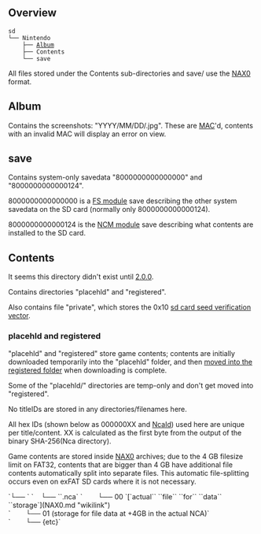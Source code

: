 ## Overview

`sd`  
`└── Nintendo`  
`    ├── `[`Album`](#Album "wikilink")  
`    ├── Contents`  
`    └── save`

All files stored under the Contents sub-directories and save/ use the
[NAX0](NAX0.md "wikilink") format.

## Album

Contains the screenshots: "YYYY/MM/DD/<hex>.jpg". These are
[MAC](Capture%20services#Notes.md##Notes "wikilink")'d, contents with an
invalid MAC will display an error on view.

## save

Contains system-only savedata "8000000000000000" and "8000000000000124".

8000000000000000 is a [FS module](Filesystem%20services.md "wikilink")
save describing the other system savedata on the SD card (normally only
8000000000000124).

8000000000000124 is the [NCM module](NCM%20services.md "wikilink") save
describing what contents are installed to the SD card.

## Contents

It seems this directory didn't exist until [2.0.0](2.0.0.md "wikilink").

Contains directories "placehld" and "registered".

Also contains file "private", which stores the 0x10 [sd card seed
verification
vector](Filesystem%20services#SetSdCardEncryptionSeed.md##SetSdCardEncryptionSeed "wikilink").

### placehld and registered

"placehld" and "registered" store game contents; contents are initially
downloaded temporarily into the "placehld" folder, and then [moved into
the registered
folder](NCM%20services#IContentStorage.md##IContentStorage "wikilink")
when downloading is complete.

Some of the "placehld/<hex>" directories are temp-only and don't get
moved into "registered".

No titleIDs are stored in any directories/filenames here.

All hex IDs (shown below as 000000XX and
[NcaId](NCM%20services#NcaID.md##NcaID "wikilink")) used here are unique
per title/content. XX is calculated as the first byte from the output of
the binary SHA-256(Nca directory).

Game contents are stored inside [NAX0](NAX0.md "wikilink") archives; due
to the 4 GB filesize limit on FAT32, contents that are bigger than 4 GB
have additional file contents automatically split into separate files.
This automatic file-splitting occurs even on exFAT SD cards where it is
not necessary.

<sub-directory under Contents>  
`└── <directories with upper-case hex: 000000XX>`  
`    └── `<lower-case hex Nca directory>`.nca`  
`        └── 00 `[`actual`` ``file`` ``for`` ``data``
``storage`](NAX0.md "wikilink")  
`        └── 01 (storage for file data at +4GB in the actual NCA)`  
`        └── {etc}`
